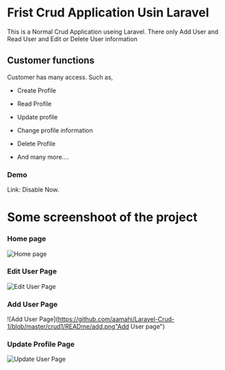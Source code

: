 # Frist Crud Application Usin Laravel
This is a Normal Crud Application useing Laravel. There only Add User and Read User and Edit or Delete User information


## Customer functions

Customer has many access. Such as,
* Create Profile
* Read Profile
* Update profile
* Change profile information
* Delete Profile

* And many more....

### Demo

Link: Disable Now.

# Some screenshoot of the project

### Home page
![Home page](https://github.com/aamahi/Laravel-Crud-1/crud1/READme/home.png "Home page")

### Edit User Page

![Edit User Page](https://github.com/aamahi/Laravel-Crud-1/crud1/READme/edit.png "Edit User page")

### Add User Page

![Add User Page](https://github.com/aamahi/Laravel-Crud-1/blob/master/crud1/READme/add.png"Add User page")

### Update Profile Page

![Update User Page](/crud1/READme/update.jpg "Update page")
